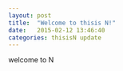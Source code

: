 ```yaml
---
layout: post
title:  "Welcome to thisis N!"
date:   2015-02-12 13:46:40
categories: thisisN update
---
```

welcome to N
